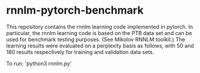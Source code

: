 # rnnlm-pytorch-benchmark

This repository contains the rnnlm learning code implemented in pytorch.
In particular, the rnnlm learning code is based on the PTB data set and can be used for benchmark testing purposes. (See Mikolov RNNLM toolkit.)
The learning results were evaluated on a perplexity basis as follows, with 50 and 180 results respectively for training and validation data sets.

To run: 'python3 rnnlm.py'
